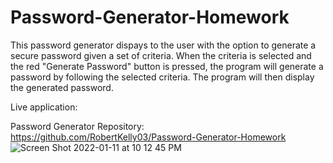 # Password-Generator-Homework

This password generator dispays to the user with the option to generate a secure password given a set of criteria. 
When the criteria is selected and the red "Generate Password" button is pressed, the program will generate a password by following the selected criteria. 
The program will then display the generated password. 


Live application: 

Password Generator Repository: https://github.com/RobertKelly03/Password-Generator-Homework
![Screen Shot 2022-01-11 at 10 12 45 PM](https://user-images.githubusercontent.com/55413812/149073768-fb4f6d61-fa48-4d90-9d19-792946ca02e0.png)

